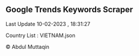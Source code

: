 

## Google Trends Keywords Scraper 
 
Last Update 10-02-2023 , 18:31:27

Country List :
VIETNAM.json



© Abdul Muttaqin 
